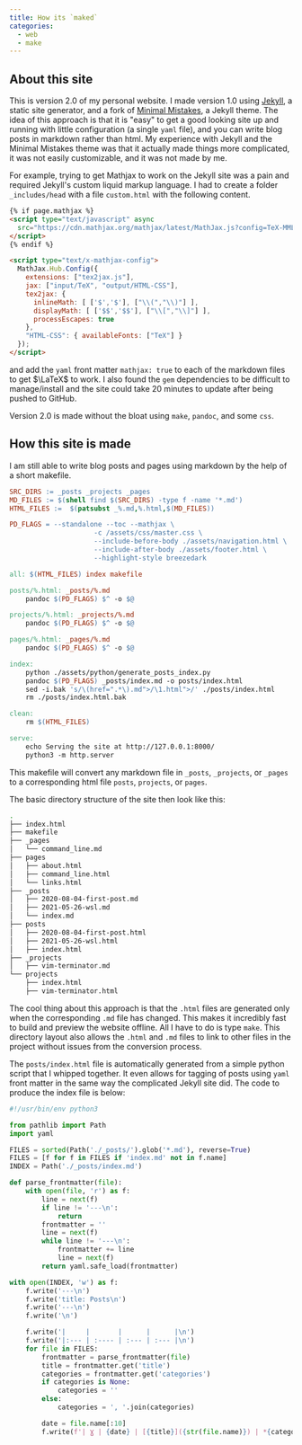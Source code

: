 ```yaml
---
title: How its `maked`
categories:
  - web
  - make
---
```


## About this site

This is version 2.0 of my personal website. I made version 1.0 using 
[Jekyll](https://docs.github.com/en/pages/setting-up-a-github-pages-site-with-jekyll/about-github-pages-and-jekyll),
a static site generator, and a fork of 
[Minimal Mistakes](https://github.com/mmistakes/minimal-mistakes),
a Jekyll theme. The idea of this approach is that it is "easy" to get a good
looking site up and running with little configuration (a single `yaml` file),
and you can write blog posts in markdown rather than html. My experience with
Jekyll and the Minimal Mistakes theme was that it actually made things more
complicated, it was not easily customizable, and it was not made by me.

For example, trying to get Mathjax to work on the Jekyll site was a pain and
required Jekyll's custom liquid markup language. I had to create a folder
`_includes/head` with a file `custom.html` with the following content.

``` html
{% if page.mathjax %}
<script type="text/javascript" async
  src="https://cdn.mathjax.org/mathjax/latest/MathJax.js?config=TeX-MML-AM_CHTML">
</script>
{% endif %}

<script type="text/x-mathjax-config">
  MathJax.Hub.Config({
    extensions: ["tex2jax.js"],
    jax: ["input/TeX", "output/HTML-CSS"],
    tex2jax: {
      inlineMath: [ ['$','$'], ["\\(","\\)"] ],
      displayMath: [ ['$$','$$'], ["\\[","\\]"] ],
      processEscapes: true
    },
    "HTML-CSS": { availableFonts: ["TeX"] }
  });
</script> 
```

and add the `yaml` front matter `mathjax: true` to each of the markdown files
to get $\LaTeX$ to work. I also found the `gem` dependencies to be difficult to
manage/install and the site could take 20 minutes to update after being pushed
to GitHub.

Version 2.0 is made without the bloat using `make`, `pandoc`, and some `css`.

## How this site is made

I am still able to write blog posts and pages using markdown by the help of
a short makefile.

```makefile
SRC_DIRS := _posts _projects _pages
MD_FILES := $(shell find $(SRC_DIRS) -type f -name '*.md')
HTML_FILES :=  $(patsubst _%.md,%.html,$(MD_FILES))

PD_FLAGS = --standalone --toc --mathjax \
					 -c /assets/css/master.css \
					 --include-before-body ./assets/navigation.html \
					 --include-after-body ./assets/footer.html \
					 --highlight-style breezedark

all: $(HTML_FILES) index makefile

posts/%.html: _posts/%.md
	pandoc $(PD_FLAGS) $^ -o $@

projects/%.html: _projects/%.md
	pandoc $(PD_FLAGS) $^ -o $@

pages/%.html: _pages/%.md
	pandoc $(PD_FLAGS) $^ -o $@

index:
	python ./assets/python/generate_posts_index.py
	pandoc $(PD_FLAGS) _posts/index.md -o posts/index.html
	sed -i.bak 's/\(href=".*\).md">/\1.html">/' ./posts/index.html
	rm ./posts/index.html.bak

clean:
	rm $(HTML_FILES)

serve:
	echo Serving the site at http://127.0.0.1:8000/
	python3 -m http.server
```

This makefile will convert any markdown file in `_posts`, `_projects`, or
`_pages` to a corresponding html file `posts`, `projects`, or `pages`.

The basic directory structure of the site then look like this:

```sh
.
├── index.html
├── makefile
├── _pages
│   └── command_line.md
├── pages
│   ├── about.html
│   ├── command_line.html
│   └── links.html
├── _posts
│   ├── 2020-08-04-first-post.md
│   ├── 2021-05-26-wsl.md
│   └── index.md
├── posts
│   ├── 2020-08-04-first-post.html
│   ├── 2021-05-26-wsl.html
│   ├── index.html
├── _projects
│   ├── vim-terminator.md
└── projects
    ├── index.html
    ├── vim-terminator.html
```

The cool thing about this approach is that the `.html` files are generated only
when the corresponding `.md` file has changed. This makes it incredibly fast to
build and preview the website offline. All I have to do is type `make`. This
directory layout also allows the `.html` and `.md` files to link to other files
in the project without issues from the conversion process.

The `posts/index.html` file is automatically generated from a simple python
script that I whipped together. It even allows for tagging of posts using
`yaml` front matter in the same way the complicated Jekyll site did. The code
to produce the index file is below:

```python
#!/usr/bin/env python3

from pathlib import Path
import yaml

FILES = sorted(Path('./_posts/').glob('*.md'), reverse=True)
FILES = [f for f in FILES if 'index.md' not in f.name]
INDEX = Path('./_posts/index.md')

def parse_frontmatter(file):
    with open(file, 'r') as f:
        line = next(f)
        if line != '---\n':
            return
        frontmatter = ''
        line = next(f)
        while line != '---\n':
            frontmatter += line
            line = next(f)
        return yaml.safe_load(frontmatter)

with open(INDEX, 'w') as f:
    f.write('---\n')
    f.write('title: Posts\n')
    f.write('---\n')
    f.write('\n')

    f.write('|     |       |      |      |\n')
    f.write('|:--- | :---- | :--- | :--- |\n')
    for file in FILES:
        frontmatter = parse_frontmatter(file)
        title = frontmatter.get('title')
        categories = frontmatter.get('categories')
        if categories is None:
            categories = ''
        else:
            categories = ', '.join(categories)

        date = file.name[:10]
        f.write(f'| Ɣ | {date} | [{title}]({str(file.name)}) | *{categories}* | \n')
```
